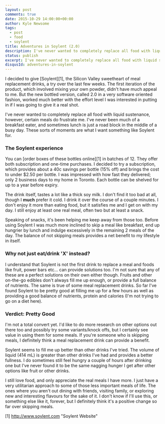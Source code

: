 ```yaml
---
layout: post
comments: true
date: 2015-10-29 14:00:00+00:00
author: Kyle Newsome
tags:
  - post
  - food
  - soylent
title: Adventures in Soylent (2.0)
description: I've never wanted to completely replace all food with liquid sustenance, however, certain meals do frustrate me.
status: publish
excerpt: I've never wanted to completely replace all food with liquid sustenance, however, certain meals do frustrate me.
disqusId: adventures-in-soylent
---
```


I decided to give [Soylent][1], the Silicon Valley sweetheart of meal replacement drinks, a try over the last few weeks. The first iteration of the product, which involved mixing your own powder, didn't have much appeal to me. But the new bottled version, called 2.0 in a very software oriented fashion, worked much better with the effort level I was interested in putting in if I was going to give it a real shot.

I've never wanted to completely replace all food with liquid sustenance, however, certain meals do frustrate me. I've never been much of a breakfast eater, and sometimes lunch is just a road block in the middle of a busy day. These sorts of moments are what I want something like Soylent for.

### The Soylent experience

You can [order boxes of these bottles online][1] in batches of 12. They offer both subscription and one-time purchases. I decided to try a subscription, which provides about a 40c savings per bottle (15% off) and brings the cost to under $2.50 per bottle. I was impressed with how fast they delivered; only 2 business days to my home in Toronto. Each bottle can be shelved for up to a year before expiry.

The drink itself, tastes a lot like a thick soy milk. I don't find it too bad at all, though I __much__ prefer it cold. I drink it over the course of a couple minutes. I don't enjoy it more than eating food, but it satisfies me and I get on with my day. I still enjoy at least one real meal, often two but at least a snack.

Speaking of snacks, it's been helping me keep away from those too. Before using Soylent I was much more inclined to skip a meal like breakfast, end up hungrier by lunch and indulge excessively in the remaining 2 meals of the day. The balance of not skipping meals provides a net benefit to my lifestyle in itself.

### Why not just eat/drink 'X' instead?

I understand that Soylent is not the first drink to replace a meal and foods like fruit, power bars etc... can provide solutions too. I'm not sure that any of these are a perfect solutions on their own either though. Fruits and other on-the-go edibles don't always fill me up enough, or provide a full balance of nutrients. The same is true of some meal replacement drinks. So far I've found Soylent to be pretty good at filling me up for a few hours as well as providing a good balance of nutrients, protein and calories (I'm not trying to go on a diet here).

### Verdict: Pretty Good

I'm not a total convert yet. I'd like to do more research on other options out there too and possibly try some variants/knock offs, but I certainly see value in using them for some meals. If you're someone who is skipping meals, I definitely think a meal replacement drink can provide a benefit.

Soylent seems to fill me up better than other drinks I've tried. The volume of liquid (414 mL) is greater than other drinks I've had and provides a better fullness. I do sometimes still feel hungry a couple of hours after drinking one but I've never found it to be the same nagging hunger I get after other options like fruit or other drinks.

I still love food, and only appreciate the real meals I have more. I just have a very utilitarian approach to some of those less important meals of life. The ones where you aren't out dining with friends, visiting family, or exploring new and interesting flavours for the sake of it.  I don't know if I'll use this, or something else like it, forever, but I definitely think it's a positive change so far over skipping meals.

[1] http://www.soylent.com "Soylent Website"
